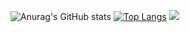 ![Anurag's GitHub stats](https://github-readme-stats.vercel.app/api?username=kodoyoon&show_icons=true&theme=radical)
[![Top Langs](https://github-readme-stats.vercel.app/api/top-langs/?username=kodoyoon)](https://github.com/kodoyoon/github-readme-stats)
<img src="https://img.shields.io/badge/Java-blue?style=flat&logo=Tech Stack&logoColor=white"/>
